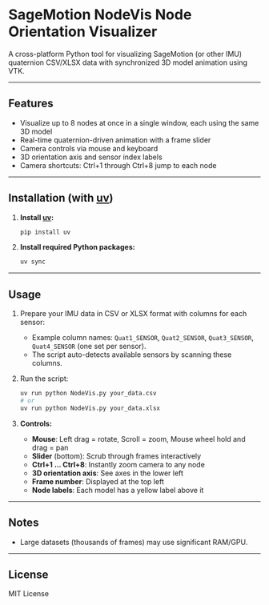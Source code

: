 # SageMotion NodeVis Node Orientation Visualizer

A cross-platform Python tool for visualizing SageMotion (or other IMU) quaternion CSV/XLSX data with synchronized 3D model animation using VTK.

---

## Features

* Visualize up to 8 nodes at once in a single window, each using the same 3D model
* Real-time quaternion-driven animation with a frame slider
* Camera controls via mouse and keyboard
* 3D orientation axis and sensor index labels
* Camera shortcuts: Ctrl+1 through Ctrl+8 jump to each node

---


## Installation (with [uv](https://github.com/astral-sh/uv))

1. **Install [uv](https://github.com/astral-sh/uv):**

   ```sh
   pip install uv
   ```

2. **Install required Python packages:**

   ```sh
   uv sync
   ```

---

## Usage

1. Prepare your IMU data in CSV or XLSX format with columns for each sensor:

   * Example column names: `Quat1_SENSOR`, `Quat2_SENSOR`, `Quat3_SENSOR`, `Quat4_SENSOR` (one set per sensor).
   * The script auto-detects available sensors by scanning these columns.

2. Run the script:

   ```sh
   uv run python NodeVis.py your_data.csv
   # or
   uv run python NodeVis.py your_data.xlsx
   ```

3. **Controls:**

   * **Mouse**: Left drag = rotate, Scroll = zoom, Mouse wheel hold and drag = pan
   * **Slider** (bottom): Scrub through frames interactively
   * **Ctrl+1 ... Ctrl+8**: Instantly zoom camera to any node
   * **3D orientation axis**: See axes in the lower left
   * **Frame number**: Displayed at the top left
   * **Node labels**: Each model has a yellow label above it

---

## Notes

* Large datasets (thousands of frames) may use significant RAM/GPU.

---

## License

MIT License


